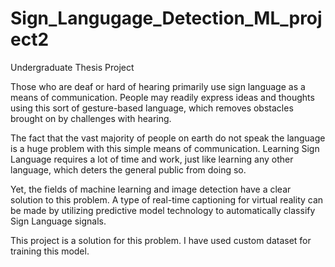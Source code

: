 # Sign_Langugage_Detection_ML_project2
Undergraduate Thesis Project 

Those who are deaf or hard of hearing primarily use sign language as a means of communication. People may readily express ideas and thoughts using this sort of gesture-based language, which removes obstacles brought on by challenges with hearing.

The fact that the vast majority of people on earth do not speak the language is a huge problem with this simple means of communication. Learning Sign Language requires a lot of time and work, just like learning any other language, which deters the general public from doing so.


Yet, the fields of machine learning and image detection have a clear solution to this problem. A type of real-time captioning for virtual reality can be made by utilizing predictive model technology to automatically classify Sign Language signals.

This project is a solution for this problem. I have used custom dataset for training this model.




